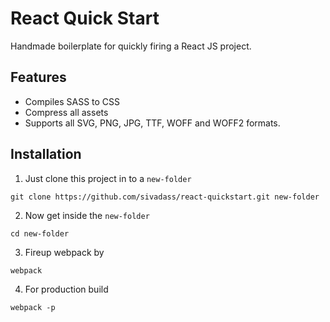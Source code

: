 # React Quick Start

Handmade boilerplate for quickly firing a React JS project.

## Features
* Compiles SASS to CSS
* Compress all assets
* Supports all SVG, PNG, JPG, TTF, WOFF and WOFF2 formats.


## Installation

1. Just clone this project in to a ```new-folder```

```
git clone https://github.com/sivadass/react-quickstart.git new-folder
```

2. Now get inside the ```new-folder``` 
```
cd new-folder
```

3. Fireup webpack by
```
webpack
```

4. For production build
```
webpack -p
```